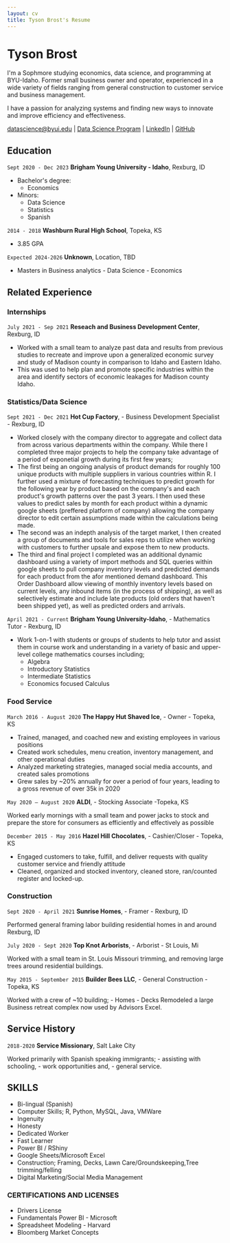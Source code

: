 ```yaml
---
layout: cv
title: Tyson Brost's Resume
---
```

# Tyson Brost

I'm a Sophmore studying economics, data science, and programming at BYU-Idaho. Former small business owner and operator, experienced in a wide variety of fields ranging from general construction to customer service and business management.

I have a passion for analyzing systems and finding new ways to innovate and improve efficiency and effectiveness.



<div id="webaddress">
<a href="datascience@byui.edu">datascience@byui.edu</a>
| <a href="https://byuidatascience.github.io/development.html">Data Science Program</a>
| <a href="https://www.linkedin.com/in/tyson-brost-3604481b8/">LinkedIn</a>
| <a href="https://tbrost.github.io/Brost-Resume/">GitHub</a>
</div>

<!-- https://www.monique.tech/the-art-of-markdown -->

## Education
`Sept 2020 - Dec 2023`
__Brigham Young University - Idaho__, Rexburg, ID
- Bachelor's degree:
    - Economics		
- Minors: 
    - Data Science 
    - Statistics
    - Spanish
	
`2014 - 2018`
__Washburn Rural High School__,	Topeka, KS
-	3.85 GPA

`Expected 2024-2026`
__Unknown__, Location, TBD

- Masters in Business analytics - Data Science - Economics


## Related Experience

### Internships

`July 2021 - Sep 2021`
__Reseach and Business Development Center__, Rexburg, ID

- Worked with a small team to analyze past data and results from previous studies to recreate and improve upon a generalized economic survey and study of Madison county in comparison to Idaho and Eastern Idaho.
- This was used to help plan and promote specific industries within the area and identify sectors of economic leakages for Madison county Idaho.







### Statistics/Data Science

`Sept 2021 - Dec 2021`
__Hot Cup Factory__, - Business Development Specialist - Rexburg, ID

- Worked closely with the company director to aggregate and collect data from across various departments within the company.
While there I completed three major projects to help the company take advantage of a period of exponetial growth during its first few years;
- The first being an ongoing analysis of product demands for roughly 100 unique products with multiple suppliers in various countries within R. I further used a mixture of forecasting techniques to predict growth for the following year by product based on the company's and each product's growth patterns over the past 3 years. I then used these values to predict sales by month for each product within a dynamic google sheets (preffered platform of company) allowing the company director to edit certain assumptions made within the calculations being made.
- The second was an indepth analysis of the target market, I then created a group of documents and tools for sales reps to utilize when working with customers to further upsale and expose them to new products.
- The third and final project I completed was an additional dynamic dashboard using a variety of import methods and SQL queries within google sheets to pull company inventory levels and predicted demands for each product from the afor mentioned demand dashboard. This Order Dashboard allow viewing of monthly inventory levels based on current levels, any inbound items (in the process of shipping), as well as selectively estimate and include late products (old orders that haven't been shipped yet), as well as predicted orders and arrivals.

`April 2021 - Current`
__Brigham Young University-Idaho__, - Mathematics Tutor - Rexburg, ID

- Work 1-on-1 with students or groups of students to help tutor and assist them in course work and understanding in a variety of basic and upper-level college mathematics courses including;
    - Algebra
    - Introductory Statistics
    - Intermediate Statistics
    - Economics focused Calculus


### Food Service

`March 2016 - August 2020`
__The Happy Hut Shaved Ice__, - Owner - Topeka, KS
- Trained, managed, and coached new and existing employees in various positions
- Created work schedules, menu creation, inventory management, and other operational duties
- Analyzed marketing strategies, managed social media accounts, and created sales promotions
- Grew sales by ~20% annually for over a period of four years, leading to a gross revenue of over 35k in 2020

`May 2020 – August 2020`
__ALDI__, - Stocking Associate -Topeka, KS

Worked early mornings with a small team and power jacks to stock and prepare the store for consumers as efficiently and effectively as possible

`December 2015 - May 2016`
__Hazel Hill Chocolates__, - Cashier/Closer - Topeka, KS
- Engaged customers to take, fulfill, and deliver requests with quality customer service and friendly attitude
- Cleaned, organized and stocked inventory, cleaned store, ran/counted register and locked-up.


### Construction

`Sept 2020 - April 2021`
__Sunrise Homes__, - Framer - Rexburg, ID

Performed general framing labor building residential homes in and around Rexburg, ID

`July 2020 - Sept 2020`
__Top Knot Arborists__, - Arborist - St Louis, Mi

Worked with a small team in St. Louis Missouri trimming, and removing large trees around residential buildings.

`May 2015 - September 2015`
__Builder Bees LLC__, - General Construction - Topeka, KS

Worked with a crew of ~10 building;
    - Homes
    - Decks
Remodeled a large Business retreat complex now used by Advisors Excel.




## Service History

`2018-2020`
__Service Missionary__, Salt Lake City

Worked primarily with Spanish speaking immigrants; 
    - assisting with schooling, 
    - work opportunities and, 
    - general service.



## SKILLS
-   Bi-lingual (Spanish)
-   Computer Skills; R, Python, MySQL, Java, VMWare
-	Ingenuity
-	Honesty
-	Dedicated Worker
-	Fast Learner
-	Power BI / RShiny
-   Google Sheets/Microsoft Excel
-	Construction; Framing, Decks, Lawn Care/Groundskeeping,Tree trimming/felling
-	Digital Marketing/Social Media Management


### CERTIFICATIONS AND LICENSES
- Drivers License
- Fundamentals Power BI - Microsoft 
- Spreadsheet Modeling - Harvard 
- Bloomberg Market Concepts






<!-- ### Footer

Last updated: May 2013 -->


